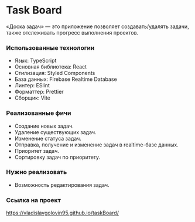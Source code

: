 # Task Board

«Доска задач» — это приложение позволяет создавать/удалять задачи, также отслеживать прогресс выполнения проектов.

### Использованные технологии

- Язык: TypeScript
- Основная библиотека: React
- Стилизация: Styled Components
- База данных: Firebase Realtime Database
- Линтер: ESlint
- Форматтер: Prettier
- Сборщик: Vite

### Реализованные фичи

- Создание новых задач.
- Удаление существующих задач.
- Изменение статуса задач.
- Отправка, получение и изменение задач в realtime-базе данных.
- Приоритет задач.
- Сортировку задач по приоритету.

### Нужно реализовать

- Возможность редактирования задач.

### Ссылка на проект

https://vladislavgolovin95.github.io/taskBoard/
